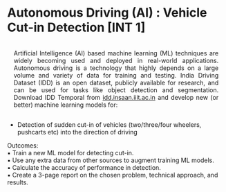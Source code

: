 # Autonomous Driving (AI) : Vehicle Cut-in Detection [INT 1]

<p class="ex1" align="justify" style="padding: 15px 15px 15px 15px">
Artificial Intelligence (AI) based machine learning (ML) techniques are widely becoming used and
deployed in real-world applications. Autonomous driving is a technology that highly depends on a large
volume and variety of data for training and testing. India Driving Dataset (IDD) is an open dataset,
publicly available for research, and can be used for tasks like object detection and segmentation.
Download IDD Temporal from <a href="http://idd.insaan.iiit.ac.in/">idd.insaan.iiit.ac.in</a> and develop new (or better) machine learning
models for:

   + Detection of sudden cut-in of vehicles (two/three/four wheelers, pushcarts etc) into the direction
of driving


Outcomes: <br/>
▪ Train a new ML model for detecting cut-in. <br/>
▪ Use any extra data from other sources to augment training ML models. <br/>
▪ Calculate the accuracy of performance in detection. <br/>
▪ Create a 3-page report on the chosen problem, technical approach, and results. <br/>

</p>

